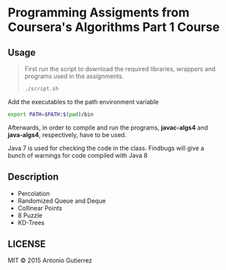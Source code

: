 # Programming Assigments from Coursera's Algorithms Part 1 Course

## Usage

> First run the script to download the required libraries, wrappers and programs used in the assignments.
> ```bash
> ./script.sh
> ```

Add the executables to the path environment variable

``` bash
export PATH=$PATH:$(pwd)/bin
``` 

Afterwards, in order to compile and run the programs, **javac-algs4** and **java-algs4**, respectively, have to be used.

Java 7 is used for checking the code in the class. Findbugs will give a bunch of warnings for code compiled with Java 8


## Description

- Percolation 
- Randomized Queue and Deque
- Collinear Points
- 8 Puzzle
- KD-Trees

## LICENSE
MIT © 2015 Antonio Gutierrez

